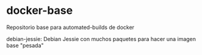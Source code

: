 # docker-base
Repositorio base para automated-builds de docker

debian-jessie: Debian Jessie con muchos paquetes para hacer una imagen base "pesada"

